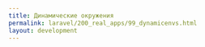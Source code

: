 ```yaml
---
title: Динамические окружения
permalink: laravel/200_real_apps/99_dynamicenvs.html
layout: development
---
```

